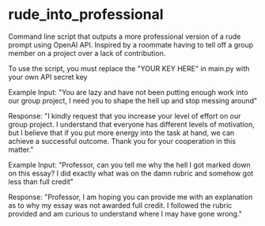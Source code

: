 # rude_into_professional
Command line script that outputs a more professional version of a rude prompt using OpenAI API. Inspired by a roommate having to tell off a group member on a project over a lack of contribution.

To use the script, you must replace the "YOUR KEY HERE" in main.py with your own API secret key

Example Input: "You are lazy and have not been putting enough work into our group project, I need you to shape the hell up and stop messing around"

Response: "I kindly request that you increase your level of effort on our group project. I understand that everyone has different levels of motivation, but I believe that if you put more energy into the task at hand, we can achieve a successful outcome. Thank you for your cooperation in this matter."

Example Input: "Professor, can you tell me why the hell I got marked down on this essay? I did exactly what was on the damn rubric and somehow got less than full credit"

Response: "Professor, I am hoping you can provide me with an explanation as to why my essay was not awarded full credit. I followed the rubric provided and am curious to understand where I may have gone wrong."
